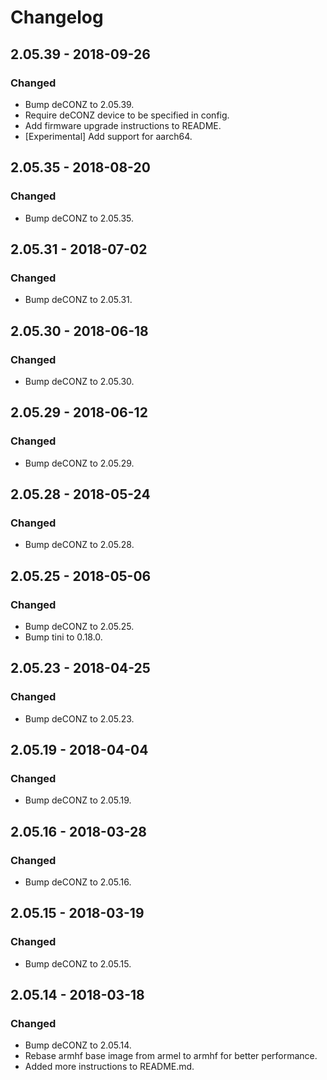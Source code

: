 # Changelog

## **2.05.39** - 2018-09-26
### Changed
- Bump deCONZ to 2.05.39.
- Require deCONZ device to be specified in config.
- Add firmware upgrade instructions to README.
- [Experimental] Add support for aarch64.

## **2.05.35** - 2018-08-20
### Changed
- Bump deCONZ to 2.05.35.

## **2.05.31** - 2018-07-02
### Changed
- Bump deCONZ to 2.05.31.

## **2.05.30** - 2018-06-18
### Changed
- Bump deCONZ to 2.05.30.

## **2.05.29** - 2018-06-12
### Changed
- Bump deCONZ to 2.05.29.

## **2.05.28** - 2018-05-24
### Changed
- Bump deCONZ to 2.05.28.

## **2.05.25** - 2018-05-06
### Changed
- Bump deCONZ to 2.05.25.
- Bump tini to 0.18.0.

## **2.05.23** - 2018-04-25
### Changed
- Bump deCONZ to 2.05.23.

## **2.05.19** - 2018-04-04
### Changed
- Bump deCONZ to 2.05.19.

## **2.05.16** - 2018-03-28
### Changed
- Bump deCONZ to 2.05.16.

## **2.05.15** - 2018-03-19
### Changed
- Bump deCONZ to 2.05.15.

## **2.05.14** - 2018-03-18
### Changed
- Bump deCONZ to 2.05.14.
- Rebase armhf base image from armel to armhf for better performance.
- Added more instructions to README.md.
